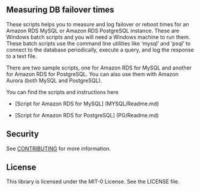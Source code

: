## Measuring DB failover times

These scripts helps you to measure and log failover or reboot times for an
Amazon RDS MySQL or Amazon RDS PostgreSQL instance. These are Windows batch
scripts and you will need a Windows machine to run them. These batch scripts use
the command line utilities like ‘mysql’ and ‘psql’ to connect to the database
periodically, execute a query, and log the response to a text file.

There are two sample scripts, one for Amazon RDS for MySQL and another for
Amazon RDS for PostgreSQL. You can also use them with Amazon Aurora (both MySQL
and PostgreSQL).

You can find the scripts and instructions here

-   [Script for Amazon RDS for MySQL] (MYSQL/Readme.md)

-   [Script for Amazon RDS for PostgreSQL] (PG/Readme.md)


## Security

See [CONTRIBUTING](CONTRIBUTING.md#security-issue-notifications) for more information.

## License

This library is licensed under the MIT-0 License. See the LICENSE file.

